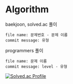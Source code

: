 # Algorithm

baekjoon, solved.ac 풀이

    file name: 문제번호 - 문제 이름
    commit message: 유형


programmers 풀이

    file name: 문제 이름
    commit message: level - 유형
    

[![Solved.ac Profile](http://mazassumnida.wtf/api/v2/generate_badge?boj=woook)](https://solved.ac/woook/)


